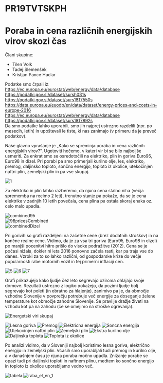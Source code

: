 # PR19TVTSKPH
# Poraba in cena različnih energijskih virov skozi čas

Člani skupine:
- Tilen Volk
- Tadej Slemenšek
- Kristjan Pance Haclar

Podatke smo črpali iz:  
https://ec.europa.eu/eurostat/web/energy/data/database  
https://podatki.gov.si/dataset/sursh031s  
https://podatki.gov.si/dataset/surs1817550s  
https://data.europa.eu/euodp/en/data/dataset/energy-prices-and-costs-in-europe-2016  
https://ec.europa.eu/eurostat/web/energy/data/database  
https://podatki.gov.si/dataset/surs1817892s  
Da smo podatke lahko uporabili, smo jih najprej ustrezno razdelili (npr. po mesecih, letih) in upoštevali le tiste, ki nas zanimajo (v primeru da je preveč podatkov).

Naše glavno vprašanje je „Kako se spreminja poraba in cena različnih energijskih virov?“. Ugotoviti hočemo, v kateri vir bi se bilo najboljše usmeriti. Za enkrat smo se osredotočili na elektriko, plin in goriva Euro95, Euro98 in dizel. Pri porabi pa smo primerjali kurilno olje, les, elektriko, premog, daljinsko toploto, sončno energijo, toploto iz okolice, utekočinjen naftni plin, zemeljski plin in pa vse skupaj.

![1](https://user-images.githubusercontent.com/24211841/55436749-66892080-559d-11e9-8781-f9779c22019a.jpg)

Za elektriko in plin lahko razberemo, da njuna cena stalno niha (večja sprememba na recimo 2 leti), trenutno stanje pa pokaže, da se je cena elektrike v zadnjih 10 letih povečala, cena plina pa ostala skoraj enaka oz. celo malo upadla.

![combined95](https://user-images.githubusercontent.com/44469307/55429662-469d3100-558c-11e9-9afa-ea7274648ed8.png)<br/>
![98pricesCombined](https://user-images.githubusercontent.com/44469307/55429634-3be29c00-558c-11e9-8a30-7f4e8e38e956.png)<br/>
![combinedDizel](https://user-images.githubusercontent.com/44469307/55429676-4dc43f00-558c-11e9-846e-1c1e0bfcd63b.png)

Pri gorivih so grafi razdeljeni na začetne cene (brez dodatnih stroškov) in na končne realne cene. Vidimo, da je za vsa tri goriva (Euro95, Euro98 in dizel) po manjši pocenitvi hitro prišlo do visoke podražitve (2012). Cena se je počasi nižala, dokler ni leta 2016 ponovno začela rasti, kar pa traja vse do danes. Vzroki za to so lahko različni, od gospodarske krize do večje popularnosti rabe motornih vozil in tej primerni inflaciji cen.

![5](https://user-images.githubusercontent.com/24211841/55436784-7a348700-559d-11e9-8af6-df3748971c95.jpg)
![6](https://user-images.githubusercontent.com/24211841/55436793-7bfe4a80-559d-11e9-9d1a-25cff0872af1.jpg)
![7](https://user-images.githubusercontent.com/24211841/58386722-0abe9f00-8004-11e9-903c-ff6255dc62e5.jpg)

Grafi prikazujejo kako ljudje čez leto segrevajo oziroma ohlajajo svoje domove. Rezultati ustrezno z logiko pokažejo, da pozimi ljudje bolj segrevajo kot poleti (in obratno za hlajenje), zanimivo pa je, da območje vzhodne Slovenije v povprečju potrebuje več energije za doseganje želene temperature kot območje zahodne Slovenije. Se pravi je dražje živeti na vzhodu kot pa na zahodu (če se omejimo na stroške ogrevanja).

![Energetski viri skupaj](https://user-images.githubusercontent.com/44469307/58387188-2a0cfa80-800b-11e9-89cf-2f39dcfe0e91.png)<br>

![Lesna goriva](https://user-images.githubusercontent.com/44469307/55471266-a84fb080-5609-11e9-9968-8cb9984abc7c.png)
![Premog](https://user-images.githubusercontent.com/44469307/55471267-a84fb080-5609-11e9-998b-30b63e399302.png)
![Elektricna energija](https://user-images.githubusercontent.com/44469307/55471264-a7b71a00-5609-11e9-96b5-df5e9364392b.png)
![Soncna energija](https://user-images.githubusercontent.com/44469307/55471268-a8e84700-5609-11e9-8268-ba9b11dffb30.png)
![Utekocinjen naftni plin](https://user-images.githubusercontent.com/44469307/55471270-a8e84700-5609-11e9-83ff-6e4873009430.png)
![Zemeljski plin](https://user-images.githubusercontent.com/44469307/55471271-a8e84700-5609-11e9-954f-238046d3e87c.png)
![Ekstra kurilno olje](https://user-images.githubusercontent.com/44469307/55471263-a7b71a00-5609-11e9-9da9-e616cfcff6b6.png)
![Daljinska toplota](https://user-images.githubusercontent.com/44469307/55471262-a7b71a00-5609-11e9-9789-9ffcd59b9730.png)
![Toplota iz okolice](https://user-images.githubusercontent.com/44469307/55471269-a8e84700-5609-11e9-8c8e-4baf8169477c.png)


Po analizi vidimo, da v Sloveniji najbolj koristimo lesna goriva, električno energijo in zemeljski plin. Včasih smo uporabljali tudi premog in kurilno olje, a v današnjem času je njuna poraba močno upadla. Znižanje porabe se opazi tudi pri daljinski toploti in naftnem plinu, medtem ko sončno energijo in toploto iz okolice uporabljamo vedno več.

![tabela](https://user-images.githubusercontent.com/24211841/58386708-d0550200-8003-11e9-9713-ff3982726eed.png)
![raba_el_en_1](https://user-images.githubusercontent.com/24211841/58386711-db0f9700-8003-11e9-8270-2564d8b9c1d4.png)

